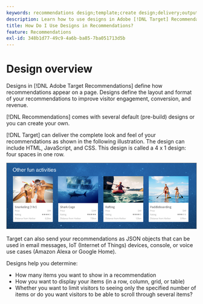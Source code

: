 ```yaml
---
keywords: recommendations design;template;create design;delivery;output
description: Learn how to use designs in Adobe [!DNL Target] Recommendations to define how recommendations appear on a page (1X4, 1X6, 2X2, and so forth).
title: How Do I Use Designs in Recommendations?
feature: Recommendations
exl-id: 348b1d77-49c9-4a6b-ba85-7ba051713d5b
---
```

# Design overview

Designs in [!DNL Adobe Target Recommendations] define how recommendations appear on a page. Designs define the layout and format of your recommendations to improve visitor engagement, conversion, and revenue.

[!DNL Recommendations] comes with several default (pre-build) designs or you can create your own.

[!DNL Target] can deliver the complete look and feel of your recommendations as shown in the following illustration. The design can include HTML, JavaScript, and CSS. This design is called a 4 x 1 design: four spaces in one row. 

![velocity_example image](assets/velocity_example.png)

Target can also send your recommendations as JSON objects that can be used in email messages, IoT (Internet of Things) devices, console, or voice use cases (Amazon Alexa or Google Home).

Designs help you determine:

* How many items you want to show in a recommendation
* How you want to display your items (in a row, column, grid, or table)
* Whether you want to limit visitors to seeing only the specified number of items or do you want visitors to be able to scroll through several items?
